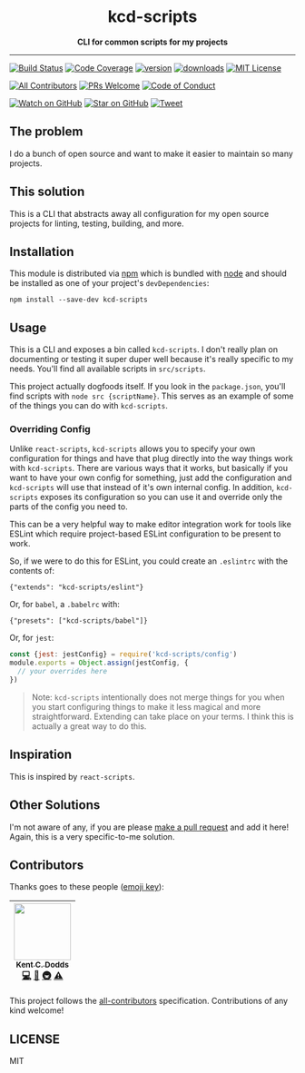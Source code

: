 <div align="center">
<h1>kcd-scripts</h1>

<strong>CLI for common scripts for my projects</strong>
</div>

<hr />

[![Build Status][build-badge]][build]
[![Code Coverage][coverage-badge]][coverage]
[![version][version-badge]][package]
[![downloads][downloads-badge]][npmcharts]
[![MIT License][license-badge]][LICENSE]

[![All Contributors](https://img.shields.io/badge/all_contributors-1-orange.svg?style=flat-square)](#contributors)
[![PRs Welcome][prs-badge]][prs]
[![Code of Conduct][coc-badge]][coc]

[![Watch on GitHub][github-watch-badge]][github-watch]
[![Star on GitHub][github-star-badge]][github-star]
[![Tweet][twitter-badge]][twitter]

## The problem

I do a bunch of open source and want to make it easier to maintain so many
projects.

## This solution

This is a CLI that abstracts away all configuration for my open source projects
for linting, testing, building, and more.

## Installation

This module is distributed via [npm][npm] which is bundled with [node][node] and
should be installed as one of your project's `devDependencies`:

```
npm install --save-dev kcd-scripts
```

## Usage

This is a CLI and exposes a bin called `kcd-scripts`. I don't really plan on
documenting or testing it super duper well because it's really specific to my
needs. You'll find all available scripts in `src/scripts`.

This project actually dogfoods itself. If you look in the `package.json`, you'll
find scripts with `node src {scriptName}`. This serves as an example of some
of the things you can do with `kcd-scripts`.

### Overriding Config

Unlike `react-scripts`, `kcd-scripts` allows you to specify your own
configuration for things and have that plug directly into the way things work
with `kcd-scripts`. There are various ways that it works, but basically if you
want to have your own config for something, just add the configuration and
`kcd-scripts` will use that instead of it's own internal config. In addition,
`kcd-scripts` exposes its configuration so you can use it and override only
the parts of the config you need to.

This can be a very helpful way to make editor integration work for tools like
ESLint which require project-based ESLint configuration to be present to work.

So, if we were to do this for ESLint, you could create an `.eslintrc` with the
contents of:

```
{"extends": "kcd-scripts/eslint"}
```

Or, for `babel`, a `.babelrc` with:

```
{"presets": ["kcd-scripts/babel"]}
```

Or, for `jest`:

```javascript
const {jest: jestConfig} = require('kcd-scripts/config')
module.exports = Object.assign(jestConfig, {
  // your overrides here
})
```

> Note: `kcd-scripts` intentionally does not merge things for you when you start
> configuring things to make it less magical and more straightforward. Extending
> can take place on your terms. I think this is actually a great way to do this.

## Inspiration

This is inspired by `react-scripts`.

## Other Solutions

I'm not aware of any, if you are please [make a pull request][prs] and add it
here! Again, this is a very specific-to-me solution.

## Contributors

Thanks goes to these people ([emoji key][emojis]):

<!-- ALL-CONTRIBUTORS-LIST:START - Do not remove or modify this section -->
| [<img src="https://avatars.githubusercontent.com/u/1500684?v=3" width="100px;"/><br /><sub>Kent C. Dodds</sub>](https://kentcdodds.com)<br />[💻](https://github.com/kentcdodds/kcd-scripts/commits?author=kentcdodds "Code") [📖](https://github.com/kentcdodds/kcd-scripts/commits?author=kentcdodds "Documentation") [🚇](#infra-kentcdodds "Infrastructure (Hosting, Build-Tools, etc)") [⚠️](https://github.com/kentcdodds/kcd-scripts/commits?author=kentcdodds "Tests") |
| :---: |
<!-- ALL-CONTRIBUTORS-LIST:END -->

This project follows the [all-contributors][all-contributors] specification.
Contributions of any kind welcome!

## LICENSE

MIT

[npm]: https://www.npmjs.com/
[node]: https://nodejs.org
[build-badge]: https://img.shields.io/travis/kentcdodds/kcd-scripts.svg?style=flat-square
[build]: https://travis-ci.org/kentcdodds/kcd-scripts
[coverage-badge]: https://img.shields.io/codecov/c/github/kentcdodds/kcd-scripts.svg?style=flat-square
[coverage]: https://codecov.io/github/kentcdodds/kcd-scripts
[version-badge]: https://img.shields.io/npm/v/kcd-scripts.svg?style=flat-square
[package]: https://www.npmjs.com/package/kcd-scripts
[downloads-badge]: https://img.shields.io/npm/dm/kcd-scripts.svg?style=flat-square
[npmcharts]: http://npmcharts.com/compare/kcd-scripts
[license-badge]: https://img.shields.io/npm/l/kcd-scripts.svg?style=flat-square
[license]: https://github.com/kentcdodds/kcd-scripts/blob/master/LICENSE
[prs-badge]: https://img.shields.io/badge/PRs-welcome-brightgreen.svg?style=flat-square
[prs]: http://makeapullrequest.com
[donate-badge]: https://img.shields.io/badge/$-support-green.svg?style=flat-square
[coc-badge]: https://img.shields.io/badge/code%20of-conduct-ff69b4.svg?style=flat-square
[coc]: https://github.com/kentcdodds/kcd-scripts/blob/master/other/CODE_OF_CONDUCT.md
[github-watch-badge]: https://img.shields.io/github/watchers/kentcdodds/kcd-scripts.svg?style=social
[github-watch]: https://github.com/kentcdodds/kcd-scripts/watchers
[github-star-badge]: https://img.shields.io/github/stars/kentcdodds/kcd-scripts.svg?style=social
[github-star]: https://github.com/kentcdodds/kcd-scripts/stargazers
[twitter]: https://twitter.com/intent/tweet?text=Check%20out%20kcd-scripts!%20https://github.com/kentcdodds/kcd-scripts%20%F0%9F%91%8D
[twitter-badge]: https://img.shields.io/twitter/url/https/github.com/kentcdodds/kcd-scripts.svg?style=social
[emojis]: https://github.com/kentcdodds/all-contributors#emoji-key
[all-contributors]: https://github.com/kentcdodds/all-contributors
